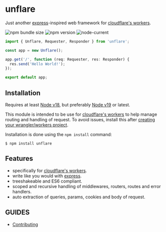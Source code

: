 # unflare

Just another [express](https://expressjs.com/)-inspired web framework for [cloudflare's workers](https://workers.cloudflare.com/).

![npm bundle size](https://img.shields.io/bundlephobia/min/unflare?label=install%20size&style=plastic) ![npm version](https://img.shields.io/npm/v/unflare?style=plastic) ![node-current](https://img.shields.io/node/v/unflare?style=plastic)

```typescript
import { Unflare, Requester, Responder } from 'unflare';

const app = new Unflare();

app.get('/', function (req: Requester, res: Responder) {
  res.send('Hello World!');
});

export default app;
```

## Installation

Requires at least [Node v18](https://nodejs.org/en/), but preferably [Node v19](https://nodejs.org/en/) or latest.

This module is intended to be use for [cloudflare's workers](https://workers.cloudflare.com/) to help manage routing and handling of request. To avoid issues, install this after [creating your wrangler/workers project](https://developers.cloudflare.com/workers/get-started/guide).

Installation is done using the `npm install` command:

```
$ npm install unflare
```

## Features

- specifically for [cloudflare's workers](https://workers.cloudflare.com/).
- write like you would with [express](https://expressjs.com/).
- treeshakeable and ES6 compliant.
- scoped and recursive handling of middlewares, routers, routes and error handlers.
- auto extraction of queries, params, cookies and body of request.

## GUIDES

- [Contributing](./CONTRIBUTING.md)
